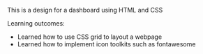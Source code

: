 This is a design for a dashboard using HTML and CSS

Learning outcomes:
- Learned how to use CSS grid to layout a webpage
- Learned how to implement icon toolkits such as fontawesome
